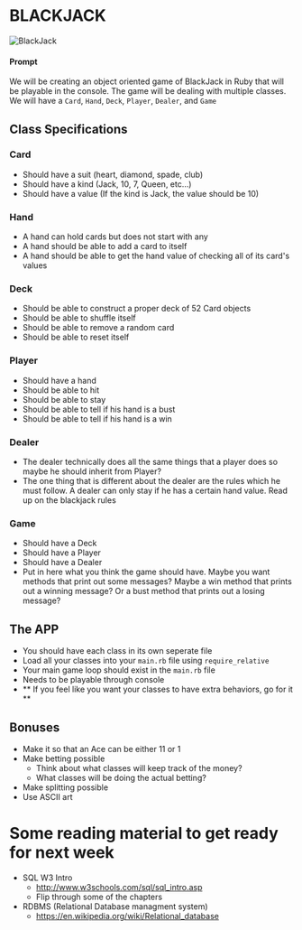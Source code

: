 # BLACKJACK

![BlackJack](http://d2ws0xxnnorfdo.cloudfront.net/character/meme/blackjack-bender)

#### Prompt

We will be creating an object oriented game of BlackJack in Ruby that will be playable in the console. The game will be dealing with multiple classes. We will have a `Card`, `Hand`, `Deck`, `Player`, `Dealer`, and `Game`

## Class Specifications

### Card

- Should have a suit (heart, diamond, spade, club)
- Should have a kind (Jack, 10, 7, Queen, etc...)
- Should have a value (If the kind is Jack, the value should be 10)

### Hand

- A hand can hold cards but does not start with any
- A hand should be able to add a card to itself
- A hand should be able to get the hand value of checking all of its card's values

### Deck

- Should be able to construct a proper deck of 52 Card objects
- Should be able to shuffle itself
- Should be able to remove a random card
- Should be able to reset itself 

### Player

- Should have a hand
- Should be able to hit
- Should be able to stay
- Should be able to tell if his hand is a bust
- Should be able to tell if his hand is a win

### Dealer

- The dealer technically does all the same things that a player does so maybe he should inherit from Player?
- The one thing that is different about the dealer are the rules which he must follow. A dealer can only stay if he has a certain hand value. Read up on the blackjack rules

### Game

- Should have a Deck
- Should have a Player
- Should have a Dealer
- Put in here what you think the game should have. Maybe you want methods that print out some messages? Maybe a win method that prints out a winning message? Or a bust method that prints out a losing message?

## The APP

- You should have each class in its own seperate file
- Load all your classes into your `main.rb` file using `require_relative`
- Your main game loop should exist in the `main.rb` file
- Needs to be playable through console
- ** If you feel like you want your classes to have extra behaviors, go for it **

## Bonuses 

- Make it so that an Ace can be either 11 or 1
- Make betting possible
	- Think about what classes will keep track of the money?
	- What classes will be doing the actual betting?
- Make splitting possible 
- Use ASCII art 


# Some reading material to get ready for next week

 - SQL W3 Intro
 	- http://www.w3schools.com/sql/sql_intro.asp
 	- Flip through some of the chapters
 - RDBMS (Relational Database managment system)
 	- https://en.wikipedia.org/wiki/Relational_database
 